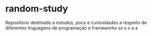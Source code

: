 # random-study
Repositório destinado a estudos, pocs e curiosidades a respeito de diferentes linguagens de programação e frameworks
ss
s
s
a
a
